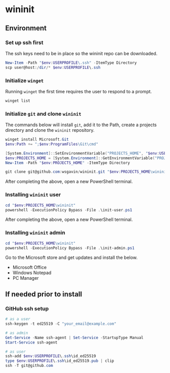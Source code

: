 # wininit

## Environment

### Set up ssh first

The ssh keys need to be in place so the wininit repo can be downloaded.

```powershell
New-Item -Path "$env:USERPROFILE\.ssh" -ItemType Directory
scp user@host:/dir/* $env:USERPROFILE\.ssh
```

### Initialize `winget`

Running `winget` the first time requires the user to respond to a prompt.

```powershell
winget list
```

### Initialize `git` and clone `wininit`

The commands below will install `git`, add it to the Path, create a projects directory and clone the `wininit` repository.

```powershell
winget install Microsoft.Git
$env:Path += ";$env:ProgramFiles\Git\cmd"

[System.Environment]::SetEnvironmentVariable("PROJECTS_HOME", "$env:USERPROFILE\.projects", "User")
$env:PROJECTS_HOME = [System.Environment]::GetEnvironmentVariable("PROJECTS_HOME", "User")
New-Item -Path "$env:PROJECTS_HOME" -ItemType Directory

git clone git@github.com:wsgavin/wininit.git "$env:PROJECTS_HOME\wininit"
```

After completing the above, open a new PowerShell terminal.

### Installing `wininit` user

```powershell
cd "$env:PROJECTS_HOME\wininit"
powershell -ExecutionPolicy Bypass -File .\init-user.ps1
```

After completing the above, open a new PowerShell terminal.

### Installing `wininit` admin

```powershell
cd "$env:PROJECTS_HOME\wininit"
powershell -ExecutionPolicy Bypass -File .\init-admin.ps1
```

Go to the Microsoft store and get updates and install the below.

- Microsoft Office
- Windows Notepad
- PC Manager

## If needed prior to install

### GitHub ssh setup

```powershell
# as a user
ssh-keygen -t ed25519 -C "your_email@example.com"

# as admin
Get-Service -Name ssh-agent | Set-Service -StartupType Manual
Start-Service ssh-agent

# as user
ssh-add $env:USERPROFILE\.ssh\id_ed25519
type $env:USERPROFILE\.ssh\id_ed25519.pub | clip
ssh -T git@github.com
```
